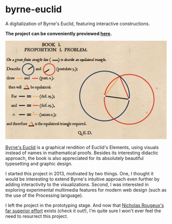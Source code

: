 # byrne-euclid
A digitalization of Byrne's Euclid, featuring interactive constructions.

**The project can be conveniently previewed [here](https://rawcdn.githack.com/overbk/byrne-euclid/8c331998bb25167048c3b84155080c4c58715ea7/book1/definitions/definitions.html).**

![preview of proposition 1](prop1.png)

[Byrne's Euclid](https://www.math.ubc.ca/~cass/Euclid/byrne.html) is a graphical rendition of Euclid's Elements, using visuals instead of names in mathematical proofs. Besides its interesting didactic approach, the book is also appreciated for its absolutely beautiful typesetting and graphic design.

I started this project in 2013, motivated by two things. One, I thought it would be interesting to extend Byrne's intuitive approach even further by adding interactivity to the visualizations. Second, I was interested in exploring experimental multimedia features for modern web design (such as the use of the Processing language).

I left the project in the prototyping stage. And now that [Nicholas Rougeux's far superior effort](https://www.c82.net/euclid/) exists (check it out!), I'm quite sure I won't ever feel the need to resurrect this project.
